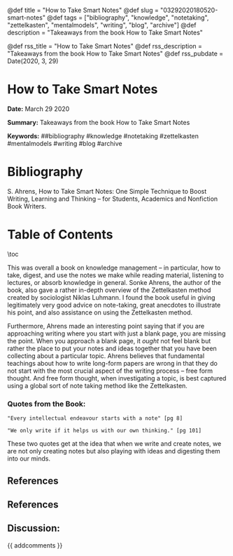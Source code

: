 @def title = "How to Take Smart Notes"
@def slug = "03292020180520-smart-notes"
@def tags = ["bibliography", "knowledge", "notetaking", "zettelkasten", "mentalmodels", "writing", "blog", "archive"]
@def description = "Takeaways from the book How to Take Smart Notes"

@def rss_title = "How to Take Smart Notes"
@def rss_description = "Takeaways from the book How to Take Smart Notes"
@def rss_pubdate = Date(2020, 3, 29)


How to Take Smart Notes
=========

**Date:** March 29 2020

**Summary:** Takeaways from the book How to Take Smart Notes

**Keywords:** ##bibliography #knowledge #notetaking #zettelkasten #mentalmodels #writing #blog #archive

Bibliography
==========

S. Ahrens, How to Take Smart Notes: One Simple Technique to Boost Writing, Learning and Thinking – for Students, Academics and Nonfiction Book Writers.

Table of Contents
=========

\toc

This was overall a book on knowledge management – in particular, how to take, digest, and use the notes we make while reading material, listening to lectures, or absorb knowledge in general. Sonke Ahrens, the author of the book, also gave a rather in-depth overview of the Zettelkasten method created by sociologist Niklas Luhmann. I found the book useful in giving legitimately very good advice on note-taking, great anecdotes to illustrate his point, and also assistance on using the Zettelkasten method. 

Furthermore, Ahrens made an interesting point saying that if you are approaching writing where you start with just a blank page, you are missing the point. When you approach a blank page, it *ought* not feel blank but rather the place to put your notes and ideas together that you have been collecting about a particular topic. Ahrens believes that fundamental teachings about how to write long-form papers are wrong in that they do not start with the most crucial aspect of the writing process – free form thought. And free form thought, when investigating a topic, is best captured using a global sort of note taking method like the Zettelkasten.

### Quotes from the Book:

```
"Every intellectual endeavour starts with a note" [pg 8]

"We only write if it helps us with our own thinking." [pg 101]
```

These two quotes get at the idea that when we write and create notes, we are not only creating notes but also playing with ideas and digesting them into our minds.

## References

## References
## Discussion: 

{{ addcomments }}
